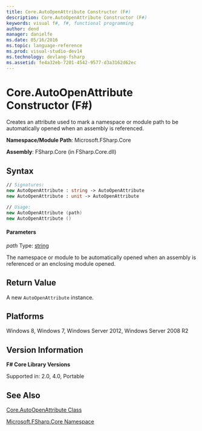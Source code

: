 ```yaml
---
title: Core.AutoOpenAttribute Constructor (F#)
description: Core.AutoOpenAttribute Constructor (F#)
keywords: visual f#, f#, functional programming
author: dend
manager: danielfe
ms.date: 05/16/2016
ms.topic: language-reference
ms.prod: visual-studio-dev14
ms.technology: devlang-fsharp
ms.assetid: fe4a32eb-7201-4542-9577-d3a3162d62ec 
---
```


# Core.AutoOpenAttribute Constructor (F#)

Creates an attribute used to mark a namespace or module path to be automatically opened when an assembly is referenced.

**Namespace/Module Path**: Microsoft.FSharp.Core

**Assembly**: FSharp.Core (in FSharp.Core.dll)


## Syntax

```fsharp
// Signatures:
new AutoOpenAttribute : string -> AutoOpenAttribute
new AutoOpenAttribute : unit -> AutoOpenAttribute

// Usage:
new AutoOpenAttribute (path)
new AutoOpenAttribute ()
```

#### Parameters
*path*
Type: [string](https://msdn.microsoft.com/library/12b97856-ec80-4f70-a018-afb0753f755a)


The namespace or module to be automatically opened when an assembly is referenced or an enclosing module opened.

## Return Value

A new `AutoOpenAttribute` instance.

## Platforms
Windows 8, Windows 7, Windows Server 2012, Windows Server 2008 R2


## Version Information
**F# Core Library Versions**

Supported in: 2.0, 4.0, Portable

## See Also
[Core.AutoOpenAttribute Class](Core.AutoOpenAttribute-Class-%5BFSharp%5D.md)

[Microsoft.FSharp.Core Namespace](Microsoft.FSharp.Core-Namespace-%5BFSharp%5D.md)